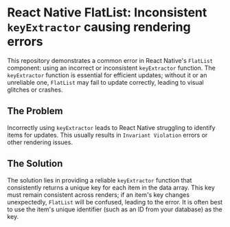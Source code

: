# React Native FlatList: Inconsistent `keyExtractor` causing rendering errors

This repository demonstrates a common error in React Native's `FlatList` component: using an incorrect or inconsistent `keyExtractor` function.  The `keyExtractor` function is essential for efficient updates; without it or an unreliable one, `FlatList` may fail to update correctly, leading to visual glitches or crashes.

## The Problem

Incorrectly using `keyExtractor` leads to React Native struggling to identify items for updates.  This usually results in `Invariant Violation` errors or other rendering issues.

## The Solution

The solution lies in providing a reliable `keyExtractor` function that consistently returns a unique key for each item in the data array. This key must remain consistent across renders; if an item's key changes unexpectedly, `FlatList` will be confused, leading to the error.  It is often best to use the item's unique identifier (such as an ID from your database) as the key.